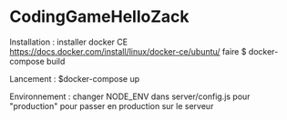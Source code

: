 # CodingGameHelloZack
Installation : 
installer docker CE https://docs.docker.com/install/linux/docker-ce/ubuntu/
faire $ docker-compose build

Lancement : 
$docker-compose up

Environnement : 
changer NODE_ENV dans server/config.js pour "production" pour passer en production sur le serveur

